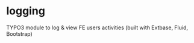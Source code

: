 logging
=======

TYPO3 module to log &amp; view FE users activities (built with Extbase, Fluid, Bootstrap)
